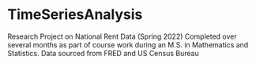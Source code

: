 # TimeSeriesAnalysis
Research Project on National Rent Data (Spring 2022) 
Completed over several months as part of course work during an M.S. in Mathematics and Statistics.
Data sourced from FRED and US Census Bureau  
